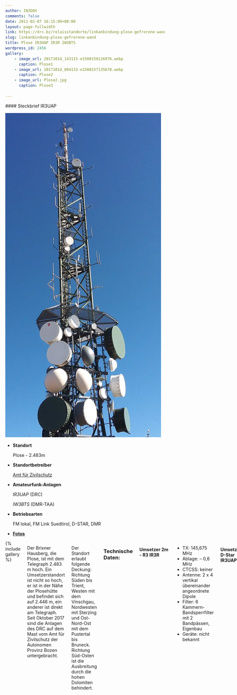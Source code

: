 ```yaml
---
author: IN3DOV
comments: false
date: 2011-02-07 16:15:09+00:00
layout: page-fullwidth
link: https://drc.bz/relaisstandorte/linkanbindung-plose-gefrorene-wand/
slug: linkanbindung-plose-gefrorene-wand
title: Plose IR3UAP IR3R IW3BTS
wordpress_id: 2456
gallery:
    - image_url: 20171014_143115-e1508158126976.webp
      caption: Plose1
    - image_url: 20171014_094133-e1508157135678.webp
      caption: Plose2
    - image_url: Plose2.jpg
      caption: Plose3

---
```




<div class="row">
<div class="medium-4 medium-push-8 columns" markdown="1">
<div class="panel radius" markdown="1">
#### Steckbrief IR3UAP

![Standort Plose](/images/20171014_143115-e1508158126976.webp)
- **Standort**

    Plose - 2.483m

- **Standortbetreiber**

    [Amt für Zivilschutz](http://www.provinz.bz.it/sicherheit-zivilschutz/zivilschutz/default.asp)
    
- **Amateurfunk-Anlagen**

    *IR3UAP* (DRC)
    
    *IW3BTS* (DMR-TAA)
    
- **Betriebsarten**

    FM lokal,
    FM Link Suedtirol,
    D-STAR,
    DMR
    
- [**Fotos**](../ir3uap-album)

</div>
</div>

<div class="medium-8 medium-pull-4 columns" markdown="1">

<div>
{% include gallery %}
</div> 

Der Brixner Hausberg, die Plose, ist mit dem Telegraph 2.483 m hoch. Ein Umsetzerstandort ist nicht so hoch, er ist in der Nähe der Plosehütte und befindet sich auf 2.446 m, ein anderer ist direkt am Telegraph. Seit Oktober 2017 sind die Anlagen des DRC auf dem Mast vom Amt für Zivilschutz der Autonomen Provinz Bozen untergebracht.

Der Standort erlaubt folgende Deckung: Richtung Süden bis Trient, Westen mit dem Vinschgau, Nordwesten mit Sterzing und Ost-Nord-Ost mit dem Pustertal bis Bruneck. Richtung Süd-Osten ist die Ausbreitung durch die hohen Dolomiten behindert.


### Technische Daten:

#### Umsetzer 2m - R3 IR3R
- TX: 145,675 MHz
- Ablage: – 0,6 MHz
- CTCSS: keiner
- Antenne: 2 x 4 vertikal übereinander angeordnete Dipole
- Filter: 6 Kammern-Bandsperrfilter mit 2 Bandpässen, Eigenbau
- Geräte: nicht bekannt


#### Umsetzer 2m D-Star IR3UAP
- TX: 145,575 MHz
- Ablage: - 0,6 MHz
- Antenne: 2 gestockte Faltdipole von Sigma mit 75 ohm Anpassleitung
- Filter: [6 Kammern Bandsperrfilter](http://www.duplexers.eu/catalog/2m/Duplexers/dpre4-6v/)
- Chatroom DTMF: D906
- Standard Chatroom: [XLX321F](https://drc.bz/digitalfunk/dashboard/) (Südtirol Reflektor)
- Geräte: 2x Motorola GM340
- Interface: UP4DAR

 	
#### DMR 70 cm (wird von [DMR-TAA](http://www.dmr-taa.it) betrieben) IW3BTS
- TX: 430,9125 MHz
- Ablage: +5,0 MHz
- Color code: 1
- Sprechgruppen/Info: siehe [IW3BTS - Brandmeister](https://brandmeister.network/?page=repeater&id=222374)
- Antenne: 2 x Dipol 70 cm, V
- Filter: 6 Zellen Bandsperrfilter
- Notes: Motorola


####  Umsetzer 70 cm - RU22 ([Link Südtirol](https://drc.bz/betriebsarten/linksuedtirol/)) IR3UAP
- TX: 431,375 MHz
- Ablage: + 1,6 MHz
- Subaudioton: 123,0 Hz
- Antenne: 4 gestockte 70cm-Dipole, Eigenbau nach dem Design von IN3HER
- Filter: 6 x Bandsperrenfilter FOREM - Eigenumbau, Zirkulator, RX mit Vorverstärker
- Geräte: Motorola GM900, Soundkarte CM119, PC Intel ITX D2500, Software AllStarLink mit Linux CentOS, Einspeisung ins [Hamnet](http://hamnetdb.net/mapwindow.cgi?as=64600)

 	
#### [HamNet](http://hamnetdb.net/mapwindow.cgi?as=64600) IR3UAP
- Knotenpunkt: [Rittnerhorn](https://drc.bz/relaisstandorte/rittner-horn-ir3w/), [Gitschberg](https://drc.bz/relaisstandorte/test-mini-link-sudtirol/), [Kronplatz](https://drc.bz/relaisstandorte/umsetzer-kronplatz-lauft-wieder/)
- Usereinstieg: 2,3GHz (noch nicht aktiviert)


## Posts zum Umsetzer Plose
{: .t60 }
{% include list-posts tag='Umsetzer Plose' %}

</div>
</div>
